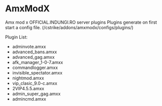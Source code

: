 # AmxModX
 Amx mod x OFFICIAL.INDUNGI.RO server plugins
 Plugins generate on first start a config file. (/cstrike/addons/amxmodx/configs/plugins/)
 
 Plugin List:
 

  * adminvote.amxx
  * advanced_bans.amxx
  * advanced_gag.amxx
  * afk_manager_1-0-7.amxx
  * commandlogger.amxx
  * invisible_spectator.amxx
  * nightmod.amxx
  * vip_clasic_9.0-c.amxx
  * 2VIP4.5.5.amxx
  * admin_super_gag.amxx
  * admincmd.amxx
